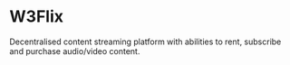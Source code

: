 # W3Flix
Decentralised content streaming platform with abilities to rent, subscribe and purchase audio/video content.
